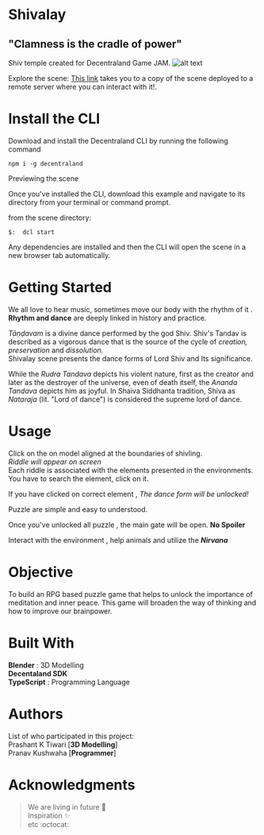 # Shivalay
## "Clamness is the cradle of power"
Shiv temple created for Decentraland Game JAM.
![alt text](https://github.com/TheBossBaby/Shiv-Temple/blob/master/screenshots/1.jpeg)

Explore the scene: [This link](http://export.godfrey.now.sh/) takes you to a copy of the scene deployed to a remote server where you can interact with it!.

# Install the CLI

Download and install the Decentraland CLI by running the following command
```
npm i -g decentraland
```

Previewing the scene

Once you've installed the CLI, download this example and navigate to its directory from your terminal or command prompt.

from the scene directory:
```
$:  dcl start
```

Any dependencies are installed and then the CLI will open the scene in a new browser tab automatically.

# Getting Started
We all love to hear music, sometimes move our body with the rhythm of it .<br/>
**Rhythm and dance** are deeply linked in history and practice.

_Tāṇḍavam_ is a divine dance performed by the god Shiv. Shiv's Tandav is described as a vigorous dance that is the source of the cycle of _creation, preservation_ and _dissolution_.
<br/>
Shivalay scene presents the dance forms of Lord Shiv and Its significance. <br/>

While the _Rudra Tandava_ depicts his violent nature, first as the creator and later as the destroyer of the universe, even of death itself, the _Ananda Tandava_ depicts him as joyful. In Shaiva Siddhanta tradition, Shiva as _Nataraja_ (lit. "Lord of dance") is considered the supreme lord of dance.

# Usage

Click on the on model aligned at the boundaries of shivling.<br/>
_Riddle will appear on screen_<br/>
Each riddle is associated with the elements presented in the environments. You have to search the element, click on it.

If you have clicked on correct element , _The dance form will be unlocked!_ <br/>

Puzzle are simple and easy to understood.

Once you've unlocked all puzzle , the main gate will be open. **No Spoiler**

Interact with the environment , help animals and utilize the **_Nirvana_**


# Objective
To build an RPG based puzzle game that helps to unlock the importance of meditation and inner peace. This game will broaden the way of thinking and how to improve our brainpower.

# Built With
**Blender** : 3D Modelling</br>
**Decentaland SDK** </br>
**TypeScript** : Programming Language

# Authors
List of who participated in this project:<br/>
Prashant K Tiwari [**3D Modelling**] <br/>
Pranav Kushwaha [**Programmer**] <br/>

# Acknowledgments
>We are living in future :rocket:<br/>
>Inspiration :sparkles: <br/>
>etc :octocat:
